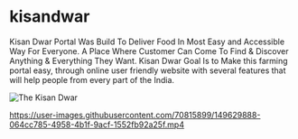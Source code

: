 # kisandwar
Kisan Dwar Portal Was Build To Deliver Food In Most Easy and Accessible Way For Everyone. A Place Where Customer Can Come To Find &amp; Discover Anything &amp; Everything They Want. Kisan Dwar Goal Is to Make this farming portal easy, through online user friendly website with several features that will help people from every part of the India.

![The Kisan Dwar](https://user-images.githubusercontent.com/70815899/149520386-6b138763-a70f-4873-abf5-1f5d08da4857.png)

https://user-images.githubusercontent.com/70815899/149629888-064cc785-4958-4b1f-9acf-1552fb92a25f.mp4


